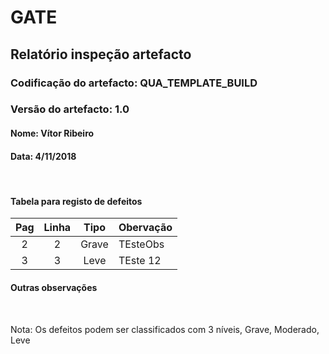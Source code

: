 # GATE
## Relatório inspeção artefacto
### Codificação do artefacto: QUA_TEMPLATE_BUILD
### Versão do artefacto: 1.0
#### Nome: Vítor Ribeiro
#### Data: 4/11/2018

</br>

#### Tabela para registo de defeitos
|Pag|Linha|Tipo|Obervação
|:---:|:---:|:---:|---
|2|2|Grave|TEsteObs
|3|3|Leve|TEste 12

#### Outras observações

</br>

Nota: Os defeitos podem ser classificados com 3 níveis, Grave, Moderado, Leve